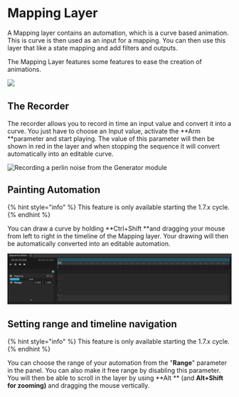 # Mapping Layer

A Mapping layer contains an automation, which is a curve based animation. This is curve is then used as an input for a mapping. You can then use this layer that like a state mapping and add filters and outputs.

The Mapping Layer features some features to ease the creation of animations.

![](../.gitbook/assets/Screenshot\_1.png)

## The Recorder

The recorder allows you to record in time an input value and convert it into a curve. You just have to choose an Input value, activate the **Arm **parameter and start playing. The value of this parameter will then be shown in red in the layer and when stopping the sequence it will convert automatically into an editable curve.

![Recording a perlin noise from the Generator module](../.gitbook/assets/recording.gif)

## Painting Automation&#x20;

{% hint style="info" %}
This feature is only available starting the 1.7.x cycle.
{% endhint %}

You can draw a curve by holding **Ctrl+Shift **and dragging your mouse from left to right in the timeline of the Mapping layer. Your drawing will then be automatically converted into an editable automation.

![Drawing and modifying a mapping curve](<../.gitbook/assets/automation painting.gif>)

## Setting range and timeline navigation&#x20;

{% hint style="info" %}
This feature is only available starting the 1.7.x cycle.
{% endhint %}

You can choose the range of your automation from the "**Range**" parameter in the panel. You can also make it free range by disabling this parameter. You will then be able to scroll in the layer by using **Alt ** (and **Alt+Shift **for zooming**)** and dragging the mouse vertically.
